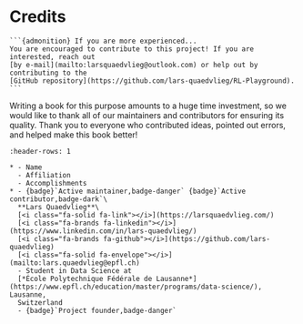 # Credits

````{margin}
```{admonition} If you are more experienced...
You are encouraged to contribute to this project! If you are interested, reach out 
[by e-mail](mailto:larsquaedvlieg@outlook.com) or help out by contributing to the 
[GitHub repository](https://github.com/lars-quaedvlieg/RL-Playground).
```
````

Writing a book for this purpose amounts to a huge time investment, so we would like to thank all of our maintainers and 
contributors for ensuring its quality. Thank you to everyone who contributed ideas, pointed out errors, and helped make
this book better!

```{list-table} Major maintainers and contributors
:header-rows: 1

* - Name
  - Affiliation
  - Accomplishments  
* - {badge}`Active maintainer,badge-danger` {badge}`Active contributor,badge-dark`\
  **Lars Quaedvlieg**\
  [<i class="fa-solid fa-link"></i>](https://larsquaedvlieg.com/)
  [<i class="fa-brands fa-linkedin"></i>](https://www.linkedin.com/in/lars-quaedvlieg/)
  [<i class="fa-brands fa-github"></i>](https://github.com/lars-quaedvlieg)
  [<i class="fa-solid fa-envelope"></i>](mailto:lars.quaedvlieg@epfl.ch)
  - Student in Data Science at 
  [*École Polytechnique Fédérale de Lausanne*](https://www.epfl.ch/education/master/programs/data-science/), Lausanne,
  Switzerland
  - {badge}`Project founder,badge-danger`
  
```